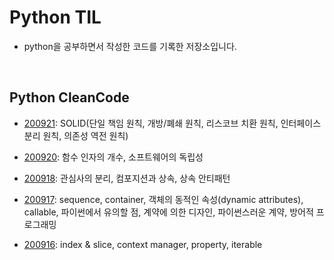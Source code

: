 # Python TIL

- python을 공부하면서 작성한 코드를 기록한 저장소입니다.

<br>

## Python CleanCode

- [200921](https://github.com/navill/Python_TIL/tree/master/200921): SOLID(단일 책임 원칙, 개방/폐쇄 원칙, 리스코브 치환 원칙, 인터페이스 분리 원칙, 의존성 역전 원칙)

- [200920](https://github.com/navill/Python_TIL/tree/master/200920): 함수 인자의 개수, 소프트웨어의 독립성

- [200918](https://github.com/navill/Python_TIL/tree/master/200918): 관심사의 분리, 컴포지션과 상속, 상속 안티패턴

- [200917](https://github.com/navill/Python_TIL/tree/master/200917): sequence, container, 객체의 동적인 속성(dynamic attributes), callable, 파이썬에서 유의할 점, 계약에 의한 디자인, 파이썬스러운 계약, 방어적 프로그래밍

- [200916](https://github.com/navill/Python_TIL/tree/master/200916): index & slice, context manager, property, iterable

  



